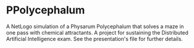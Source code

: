 # PPolycephalum
A NetLogo simulation of a Physarum Polycephalum that solves a maze in one pass with chemical attractants.
A project for sustaining the Distributed Artificial Intelligence exam.
See the presentation's file for further details.
